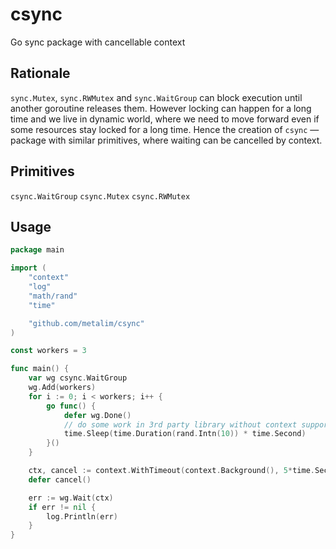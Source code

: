 # csync
Go sync package with cancellable context

## Rationale

`sync.Mutex`, `sync.RWMutex` and `sync.WaitGroup` can block execution until another goroutine releases them. However locking can happen for a long time and we live in dynamic world, where we need to move forward even if some resources stay locked for a long time. Hence the creation of `csync` — package with similar primitives, where waiting can be cancelled by context.

## Primitives

`csync.WaitGroup`
`csync.Mutex`
`csync.RWMutex`

## Usage

```go
package main

import (
	"context"
	"log"
	"math/rand"
	"time"

	"github.com/metalim/csync"
)

const workers = 3

func main() {
	var wg csync.WaitGroup
	wg.Add(workers)
	for i := 0; i < workers; i++ {
		go func() {
			defer wg.Done()
			// do some work in 3rd party library without context support
			time.Sleep(time.Duration(rand.Intn(10)) * time.Second)
		}()
	}

	ctx, cancel := context.WithTimeout(context.Background(), 5*time.Second)
	defer cancel()

	err := wg.Wait(ctx)
	if err != nil {
		log.Println(err)
	}
}
```

